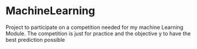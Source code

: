 # MachineLearning
Project to participate on a competition needed for my machine Learning Module. The competition is just for practice and the objective y to have the best prediction possible
